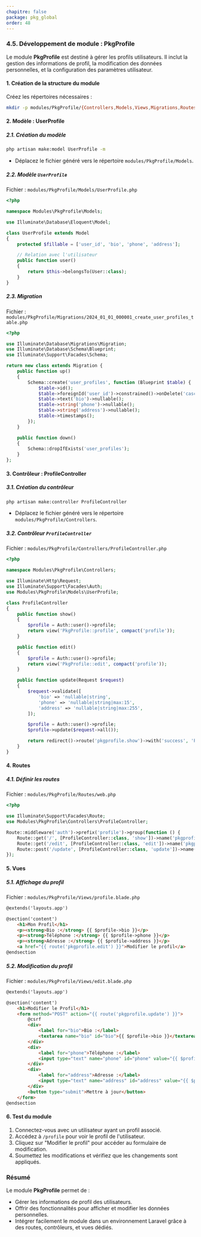```yaml
---
chapitre: false
package: pkg_global
order: 48
---
```


### **4.5. Développement de module : PkgProfile**

Le module **PkgProfile** est destiné à gérer les profils utilisateurs. Il inclut la gestion des informations de profil, la modification des données personnelles, et la configuration des paramètres utilisateur.



#### **1. Création de la structure du module**
Créez les répertoires nécessaires :
```bash
mkdir -p modules/PkgProfile/{Controllers,Models,Views,Migrations,Routes}
```



#### **2. Modèle : UserProfile**

##### **2.1. Création du modèle**
```bash
php artisan make:model UserProfile -m
```
- Déplacez le fichier généré vers le répertoire `modules/PkgProfile/Models`.

##### **2.2. Modèle `UserProfile`**
Fichier : `modules/PkgProfile/Models/UserProfile.php`  
```php
<?php

namespace Modules\PkgProfile\Models;

use Illuminate\Database\Eloquent\Model;

class UserProfile extends Model
{
    protected $fillable = ['user_id', 'bio', 'phone', 'address'];

    // Relation avec l'utilisateur
    public function user()
    {
        return $this->belongsTo(User::class);
    }
}
```

##### **2.3. Migration**
Fichier : `modules/PkgProfile/Migrations/2024_01_01_000001_create_user_profiles_table.php`  
```php
<?php

use Illuminate\Database\Migrations\Migration;
use Illuminate\Database\Schema\Blueprint;
use Illuminate\Support\Facades\Schema;

return new class extends Migration {
    public function up()
    {
        Schema::create('user_profiles', function (Blueprint $table) {
            $table->id();
            $table->foreignId('user_id')->constrained()->onDelete('cascade');
            $table->text('bio')->nullable();
            $table->string('phone')->nullable();
            $table->string('address')->nullable();
            $table->timestamps();
        });
    }

    public function down()
    {
        Schema::dropIfExists('user_profiles');
    }
};
```



#### **3. Contrôleur : ProfileController**

##### **3.1. Création du contrôleur**
```bash
php artisan make:controller ProfileController
```
- Déplacez le fichier généré vers le répertoire `modules/PkgProfile/Controllers`.

##### **3.2. Contrôleur `ProfileController`**
Fichier : `modules/PkgProfile/Controllers/ProfileController.php`  
```php
<?php

namespace Modules\PkgProfile\Controllers;

use Illuminate\Http\Request;
use Illuminate\Support\Facades\Auth;
use Modules\PkgProfile\Models\UserProfile;

class ProfileController
{
    public function show()
    {
        $profile = Auth::user()->profile;
        return view('PkgProfile::profile', compact('profile'));
    }

    public function edit()
    {
        $profile = Auth::user()->profile;
        return view('PkgProfile::edit', compact('profile'));
    }

    public function update(Request $request)
    {
        $request->validate([
            'bio' => 'nullable|string',
            'phone' => 'nullable|string|max:15',
            'address' => 'nullable|string|max:255',
        ]);

        $profile = Auth::user()->profile;
        $profile->update($request->all());

        return redirect()->route('pkgprofile.show')->with('success', 'Profil mis à jour.');
    }
}
```



#### **4. Routes**

##### **4.1. Définir les routes**
Fichier : `modules/PkgProfile/Routes/web.php`  
```php
<?php

use Illuminate\Support\Facades\Route;
use Modules\PkgProfile\Controllers\ProfileController;

Route::middleware('auth')->prefix('profile')->group(function () {
    Route::get('/', [ProfileController::class, 'show'])->name('pkgprofile.show');
    Route::get('/edit', [ProfileController::class, 'edit'])->name('pkgprofile.edit');
    Route::post('/update', [ProfileController::class, 'update'])->name('pkgprofile.update');
});
```



#### **5. Vues**

##### **5.1. Affichage du profil**
Fichier : `modules/PkgProfile/Views/profile.blade.php`  
```html
@extends('layouts.app')

@section('content')
    <h1>Mon Profil</h1>
    <p><strong>Bio :</strong> {{ $profile->bio }}</p>
    <p><strong>Téléphone :</strong> {{ $profile->phone }}</p>
    <p><strong>Adresse :</strong> {{ $profile->address }}</p>
    <a href="{{ route('pkgprofile.edit') }}">Modifier le profil</a>
@endsection
```

##### **5.2. Modification du profil**
Fichier : `modules/PkgProfile/Views/edit.blade.php`  
```html
@extends('layouts.app')

@section('content')
    <h1>Modifier le Profil</h1>
    <form method="POST" action="{{ route('pkgprofile.update') }}">
        @csrf
        <div>
            <label for="bio">Bio :</label>
            <textarea name="bio" id="bio">{{ $profile->bio }}</textarea>
        </div>
        <div>
            <label for="phone">Téléphone :</label>
            <input type="text" name="phone" id="phone" value="{{ $profile->phone }}">
        </div>
        <div>
            <label for="address">Adresse :</label>
            <input type="text" name="address" id="address" value="{{ $profile->address }}">
        </div>
        <button type="submit">Mettre à jour</button>
    </form>
@endsection
```



#### **6. Test du module**
1. Connectez-vous avec un utilisateur ayant un profil associé.
2. Accédez à `/profile` pour voir le profil de l'utilisateur.
3. Cliquez sur "Modifier le profil" pour accéder au formulaire de modification.
4. Soumettez les modifications et vérifiez que les changements sont appliqués.



### **Résumé**
Le module **PkgProfile** permet de :
- Gérer les informations de profil des utilisateurs.
- Offrir des fonctionnalités pour afficher et modifier les données personnelles.
- Intégrer facilement le module dans un environnement Laravel grâce à des routes, contrôleurs, et vues dédiés.